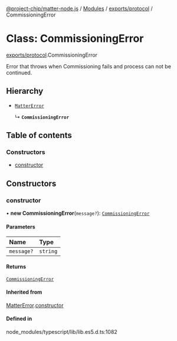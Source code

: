 [@project-chip/matter-node.js](../README.md) / [Modules](../modules.md) / [exports/protocol](../modules/exports_protocol.md) / CommissioningError

# Class: CommissioningError

[exports/protocol](../modules/exports_protocol.md).CommissioningError

Error that throws when Commissioning fails and process can not be continued.

## Hierarchy

- [`MatterError`](exports_common.MatterError.md)

  ↳ **`CommissioningError`**

## Table of contents

### Constructors

- [constructor](exports_protocol.CommissioningError.md#constructor)

## Constructors

### constructor

• **new CommissioningError**(`message?`): [`CommissioningError`](exports_protocol.CommissioningError.md)

#### Parameters

| Name | Type |
| :------ | :------ |
| `message?` | `string` |

#### Returns

[`CommissioningError`](exports_protocol.CommissioningError.md)

#### Inherited from

[MatterError](exports_common.MatterError.md).[constructor](exports_common.MatterError.md#constructor)

#### Defined in

node_modules/typescript/lib/lib.es5.d.ts:1082
